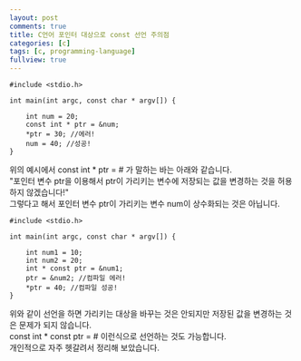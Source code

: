 ```yaml
---
layout: post
comments: true
title: C언어 포인터 대상으로 const 선언 주의점
categories: [c]
tags: [c, programming-language]
fullview: true
---
```

```
#include <stdio.h>

int main(int argc, const char * argv[]) {

    int num = 20;
    const int * ptr = &num;
    *ptr = 30; //에러!
    num = 40; //성공!
}
```
위의 예시에서 const int * ptr = &num; 가 말하는 바는 아래와 같습니다.  
"포인터 변수 ptr을 이용해서 ptr이 가리키는 변수에 저장되는 값을 변경하는 것을 허용하지 않겠습니다!"  
그렇다고 해서 포인터 변수 ptr이 가리키는 변수 num이 상수화되는 것은 아닙니다.  
```
#include <stdio.h>

int main(int argc, const char * argv[]) {

    int num1 = 10;
    int num2 = 20;
    int * const ptr = &num1;
    ptr = &num2; //컴파일 에러!
    *ptr = 40; //컴파일 성공!
}
```
위와 같이 선언을 하면 가리키는 대상을 바꾸는 것은 안되지만 저장된 값을 변경하는 것은 문제가 되지 않습니다.  
const int * const ptr = &num; 이런식으로 선언하는 것도 가능합니다.  
개인적으로 자주 헷갈려서 정리해 보았습니다.
